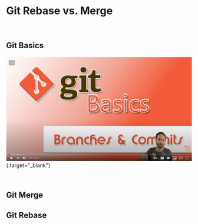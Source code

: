 # **Git Rebase vs. Merge**

&nbsp;

## **Git Basics**

[![alt txt](./assets/basics.jpg "Git Basics")](https://www.youtube.com/watch?v=_OZVJpLHUaI&feature=youtu.be){:target="_blank"}

&nbsp;

## **Git Merge**

## **Git Rebase**